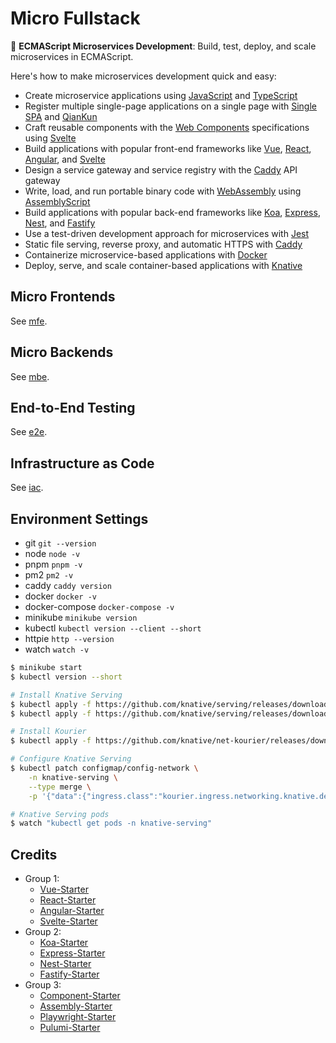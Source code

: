 # Micro Fullstack

:maple_leaf: **ECMAScript Microservices Development**: Build, test, deploy, and scale microservices in ECMAScript.

Here's how to make microservices development quick and easy:

- Create microservice applications using [JavaScript][javascript] and [TypeScript][typescript]
- Register multiple single-page applications on a single page with [Single SPA][single spa] and [QianKun][qiankun]
- Craft reusable components with the [Web Components][web components] specifications using [Svelte][svelte]
- Build applications with popular front-end frameworks like [Vue][vue], [React][react], [Angular][angular], and [Svelte][svelte]
- Design a service gateway and service registry with the [Caddy][caddy] API gateway
- Write, load, and run portable binary code with [WebAssembly][webassembly] using [AssemblyScript][assemblyscript]
- Build applications with popular back-end frameworks like [Koa][koa], [Express][express], [Nest][nest], and [Fastify][fastify]
- Use a test-driven development approach for microservices with [Jest][jest]
- Static file serving, reverse proxy, and automatic HTTPS with [Caddy][caddy]
- Containerize microservice-based applications with [Docker][docker]
- Deploy, serve, and scale container-based applications with [Knative][knative]

[javascript]: https://developer.mozilla.org/en-US/docs/Web/JavaScript
[typescript]: https://www.typescriptlang.org/
[single spa]: https://single-spa.js.org/
[qiankun]: https://qiankun.umijs.org/
[web components]: https://www.webcomponents.org/
[svelte]: https://svelte.dev/
[vue]: https://vuejs.org/
[react]: https://reactjs.org/
[angular]: https://angular.io/
[caddy]: https://caddyserver.com/
[webassembly]: https://webassembly.org/
[assemblyscript]: https://www.assemblyscript.org/
[koa]: https://koajs.com/
[express]: https://expressjs.com/
[nest]: https://nestjs.com/
[fastify]: https://www.fastify.io/
[jest]: https://jestjs.io/
[docker]: https://www.docker.com/
[knative]: https://knative.dev/

## Micro Frontends

See [mfe](./mfe).

## Micro Backends

See [mbe](./mbe).

## End-to-End Testing

See [e2e](./e2e).

## Infrastructure as Code

See [iac](./iac).

## Environment Settings

- git `git --version`
- node `node -v`
- pnpm `pnpm -v`
- pm2 `pm2 -v`
- caddy `caddy version`
- docker `docker -v`
- docker-compose `docker-compose -v`
- minikube `minikube version`
- kubectl `kubectl version --client --short`
- httpie `http --version`
- watch `watch -v`

```sh
$ minikube start
$ kubectl version --short
```

```sh
# Install Knative Serving
$ kubectl apply -f https://github.com/knative/serving/releases/download/v0.17.0/serving-crds.yaml
$ kubectl apply -f https://github.com/knative/serving/releases/download/v0.17.0/serving-core.yaml
```

```sh
# Install Kourier
$ kubectl apply -f https://github.com/knative/net-kourier/releases/download/v0.17.0/kourier.yaml
```

```sh
# Configure Knative Serving
$ kubectl patch configmap/config-network \
    -n knative-serving \
    --type merge \
    -p '{"data":{"ingress.class":"kourier.ingress.networking.knative.dev"}}'
```

```sh
# Knative Serving pods
$ watch "kubectl get pods -n knative-serving"
```

## Credits

- Group 1:
  - [Vue-Starter](https://github.com/Shyam-Chen/Vue-Starter)
  - [React-Starter](https://github.com/Shyam-Chen/React-Starter)
  - [Angular-Starter](https://github.com/Shyam-Chen/Angular-Starter)
  - [Svelte-Starter](https://github.com/Shyam-Chen/Svelte-Starter)
- Group 2:
  - [Koa-Starter](https://github.com/Shyam-Chen/Koa-Starter)
  - [Express-Starter](https://github.com/Shyam-Chen/Express-Starter)
  - [Nest-Starter](https://github.com/Shyam-Chen/Nest-Starter)
  - [Fastify-Starter](https://github.com/Shyam-Chen/Fastify-Starter)
- Group 3:
  - [Component-Starter](https://github.com/Shyam-Chen/Component-Starter)
  - [Assembly-Starter](https://github.com/Shyam-Chen/Assembly-Starter)
  - [Playwright-Starter](https://github.com/Shyam-Chen/Playwright-Starter)
  - [Pulumi-Starter](https://github.com/Shyam-Chen/Pulumi-Starter)
